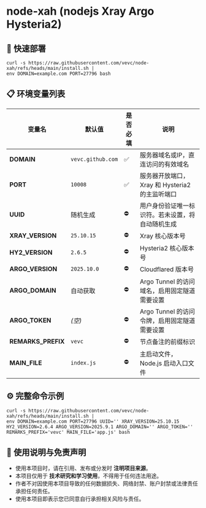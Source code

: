 # node-xah (nodejs Xray Argo Hysteria2)

## 🚀 快速部署

```
curl -s https://raw.githubusercontent.com/vevc/node-xah/refs/heads/main/install.sh |
env DOMAIN=example.com PORT=27796 bash
```

## 📋 环境变量列表

| 变量名             | 默认值            | 是否必填 | 说明                                             |
| ------------------ | ----------------- | -------- | ------------------------------------------------ |
| **DOMAIN**         | `vevc.github.com` | ✅        | 服务器域名或IP，直连访问的有效域名               |
| **PORT**           | `10008`           | ✅        | 服务器开放端口，Xray 和 Hysteria2 的主监听端口   |
| **UUID**           | 随机生成          | ⛔        | 用户身份验证唯一标识符。若未设置，将自动随机生成 |
| **XRAY_VERSION**   | `25.10.15`        | ⛔        | Xray 核心版本号                                  |
| **HY2_VERSION**    | `2.6.5`           | ⛔        | Hysteria2 核心版本号                             |
| **ARGO_VERSION**   | `2025.10.0`       | ⛔        | Cloudflared 版本号                               |
| **ARGO_DOMAIN**    | 自动获取          | ⛔        | Argo Tunnel 的访问域名，启用固定隧道需要设置     |
| **ARGO_TOKEN**     | *(空)*            | ⛔        | Argo Tunnel 的访问令牌，启用固定隧道需要设置     |
| **REMARKS_PREFIX** | `vevc`            | ⛔        | 节点备注的前缀标识                               |
| **MAIN_FILE**      | `index.js`        | ⛔        | 主启动文件，Node.js 启动入口文件                 |

## ⚙️ 完整命令示例

```
curl -s https://raw.githubusercontent.com/vevc/node-xah/refs/heads/main/install.sh |
env DOMAIN=example.com PORT=27796 UUID='' XRAY_VERSION=25.10.15 HY2_VERSION=2.6.4 ARGO_VERSION=2025.9.1 ARGO_DOMAIN='' ARGO_TOKEN='' REMARKS_PREFIX='vevc' MAIN_FILE='app.js' bash
```

## 📢 使用说明与免责声明

- 使用本项目时，请在引用、发布或分发时 **注明项目来源**。
- 本项目仅用于 **技术研究和学习使用**，不得用于任何违法用途。
- 作者不对因使用本项目导致的任何数据损失、网络封禁、账户封禁或法律责任承担任何责任。
- 使用本项目即表示您已同意自行承担相关风险与责任。
